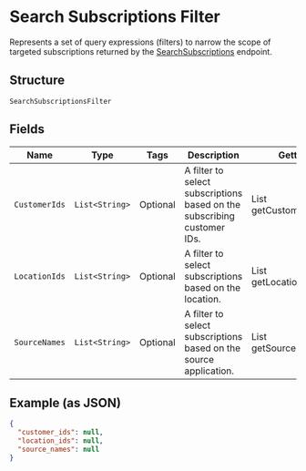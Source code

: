 
# Search Subscriptions Filter

Represents a set of query expressions (filters) to narrow the scope of targeted subscriptions returned by
the [SearchSubscriptions](../../doc/api/subscriptions.md#search-subscriptions) endpoint.

## Structure

`SearchSubscriptionsFilter`

## Fields

| Name | Type | Tags | Description | Getter |
|  --- | --- | --- | --- | --- |
| `CustomerIds` | `List<String>` | Optional | A filter to select subscriptions based on the subscribing customer IDs. | List<String> getCustomerIds() |
| `LocationIds` | `List<String>` | Optional | A filter to select subscriptions based on the location. | List<String> getLocationIds() |
| `SourceNames` | `List<String>` | Optional | A filter to select subscriptions based on the source application. | List<String> getSourceNames() |

## Example (as JSON)

```json
{
  "customer_ids": null,
  "location_ids": null,
  "source_names": null
}
```

